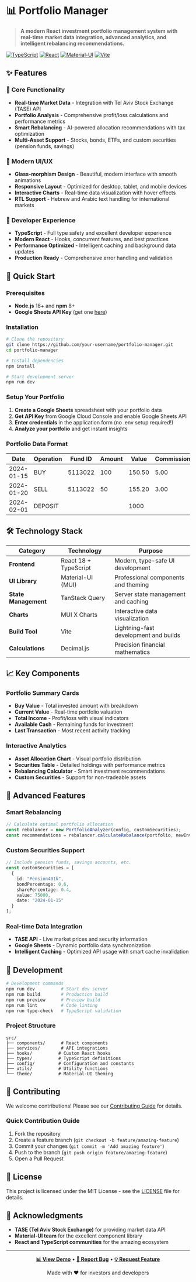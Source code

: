 # 📊 Portfolio Manager

> **A modern React investment portfolio management system with real-time market data integration, advanced analytics, and intelligent rebalancing recommendations.**

[![TypeScript](https://img.shields.io/badge/TypeScript-007ACC?style=for-the-badge&logo=typescript&logoColor=white)](https://www.typescriptlang.org/)
[![React](https://img.shields.io/badge/React-20232A?style=for-the-badge&logo=react&logoColor=61DAFB)](https://reactjs.org/)
[![Material-UI](https://img.shields.io/badge/Material--UI-0081CB?style=for-the-badge&logo=material-ui&logoColor=white)](https://mui.com/)
[![Vite](https://img.shields.io/badge/Vite-646CFF?style=for-the-badge&logo=vite&logoColor=white)](https://vitejs.dev/)

## ✨ Features

### 🎯 **Core Functionality**
- **Real-time Market Data** - Integration with Tel Aviv Stock Exchange (TASE) API
- **Portfolio Analysis** - Comprehensive profit/loss calculations and performance metrics
- **Smart Rebalancing** - AI-powered allocation recommendations with tax optimization
- **Multi-Asset Support** - Stocks, bonds, ETFs, and custom securities (pension funds, savings)

### 🎨 **Modern UI/UX**
- **Glass-morphism Design** - Beautiful, modern interface with smooth animations
- **Responsive Layout** - Optimized for desktop, tablet, and mobile devices
- **Interactive Charts** - Real-time data visualization with hover effects
- **RTL Support** - Hebrew and Arabic text handling for international markets

### 🔧 **Developer Experience**
- **TypeScript** - Full type safety and excellent developer experience
- **Modern React** - Hooks, concurrent features, and best practices
- **Performance Optimized** - Intelligent caching and background data updates
- **Production Ready** - Comprehensive error handling and validation

## 🚀 Quick Start

### Prerequisites
- **Node.js** 18+ and **npm** 8+
- **Google Sheets API Key** (get one [here](https://console.cloud.google.com/))

### Installation

```bash
# Clone the repository
git clone https://github.com/your-username/portfolio-manager.git
cd portfolio-manager

# Install dependencies
npm install

# Start development server
npm run dev
```

### Setup Your Portfolio

1. **Create a Google Sheets** spreadsheet with your portfolio data
2. **Get API Key** from Google Cloud Console and enable Google Sheets API
3. **Enter credentials** in the application form (no .env setup required!)
4. **Analyze your portfolio** and get instant insights

### Portfolio Data Format

| Date | Operation | Fund ID | Amount | Value | Commission |
|------|-----------|---------|---------|-------|------------|
| 2024-01-15 | BUY | 5113022 | 100 | 150.50 | 5.00 |
| 2024-01-20 | SELL | 5113022 | 50 | 155.20 | 3.00 |
| 2024-02-01 | DEPOSIT | | | 1000 | |

## 🛠️ Technology Stack

| Category | Technology | Purpose |
|----------|------------|---------|
| **Frontend** | React 18 + TypeScript | Modern, type-safe UI development |
| **UI Library** | Material-UI (MUI) | Professional components and theming |
| **State Management** | TanStack Query | Server state management and caching |
| **Charts** | MUI X Charts | Interactive data visualization |
| **Build Tool** | Vite | Lightning-fast development and builds |
| **Calculations** | Decimal.js | Precision financial mathematics |

## 📈 Key Components

### Portfolio Summary Cards
- **Buy Value** - Total invested amount with breakdown
- **Current Value** - Real-time portfolio valuation  
- **Total Income** - Profit/loss with visual indicators
- **Available Cash** - Remaining funds for investment
- **Last Transaction** - Most recent activity tracking

### Interactive Analytics
- **Asset Allocation Chart** - Visual portfolio distribution
- **Securities Table** - Detailed holdings with performance metrics
- **Rebalancing Calculator** - Smart investment recommendations
- **Custom Securities** - Support for non-tradeable assets

## 🎯 Advanced Features

### Smart Rebalancing
```typescript
// Calculate optimal portfolio allocation
const rebalancer = new PortfolioAnalyzer(config, customSecurities);
const recommendations = rebalancer.calculateRebalance(portfolio, newInvestment);
```

### Custom Securities Support
```typescript
// Include pension funds, savings accounts, etc.
const customSecurities = [
  {
    id: "Pension401k",
    bondPercentage: 0.6,
    sharePercentage: 0.4,
    value: 75000,
    date: "2024-01-15"
  }
];
```

### Real-time Data Integration
- **TASE API** - Live market prices and security information
- **Google Sheets** - Dynamic portfolio data synchronization
- **Intelligent Caching** - Optimized API usage with smart cache invalidation

## 🔧 Development

```bash
# Development commands
npm run dev          # Start dev server
npm run build        # Production build
npm run preview      # Preview build
npm run lint         # Code linting
npm run type-check   # TypeScript validation
```

### Project Structure
```
src/
├── components/      # React components
├── services/        # API integrations
├── hooks/          # Custom React hooks
├── types/          # TypeScript definitions
├── config/         # Configuration and constants
├── utils/          # Utility functions
└── theme/          # Material-UI theming
```

## 🤝 Contributing

We welcome contributions! Please see our [Contributing Guide](CONTRIBUTING.md) for details.

### Quick Contribution Guide
1. Fork the repository
2. Create a feature branch (`git checkout -b feature/amazing-feature`)
3. Commit your changes (`git commit -m 'Add amazing feature'`)
4. Push to the branch (`git push origin feature/amazing-feature`)
5. Open a Pull Request

## 📝 License

This project is licensed under the MIT License - see the [LICENSE](LICENSE) file for details.

## 🙏 Acknowledgments

- **TASE (Tel Aviv Stock Exchange)** for providing market data API
- **Material-UI team** for the excellent component library
- **React and TypeScript communities** for the amazing ecosystem

---

<div align="center">

**[📊 View Demo](https://your-demo-url.com)** • **[🐛 Report Bug](https://github.com/your-username/portfolio-manager/issues)** • **[💡 Request Feature](https://github.com/your-username/portfolio-manager/issues)**

Made with ❤️ for investors and developers

</div> 